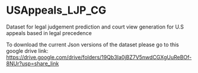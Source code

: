 # USAppeals_LJP_CG
Dataset for legal judgement prediction and court view generation for U.S appeals based in legal precedence

To download the current Json versions of the dataset please go to this google drive link: https://drive.google.com/drive/folders/19Qb3Ia0jBZ7V5nwdCGXgUuReBOf-8NUr?usp=share_link

